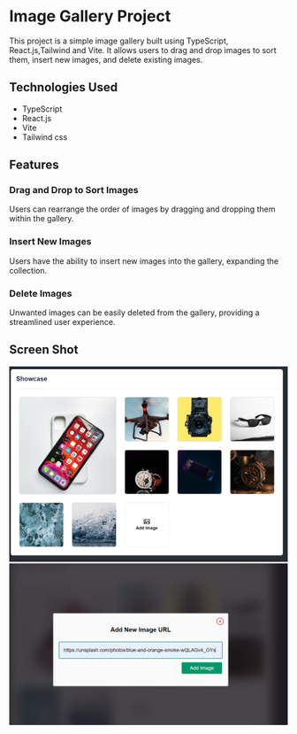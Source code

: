 # Image Gallery Project

This project is a simple image gallery built using TypeScript, React.js,Tailwind and Vite. It allows users to drag and drop images to sort them, insert new images, and delete existing images.

## Technologies Used

- TypeScript
- React.js
- Vite
- Tailwind css

## Features

### Drag and Drop to Sort Images

Users can rearrange the order of images by dragging and dropping them within the gallery.

### Insert New Images

Users have the ability to insert new images into the gallery, expanding the collection.

### Delete Images

Unwanted images can be easily deleted from the gallery, providing a streamlined user experience.

<!-- add images -->

## Screen Shot

![Add an image](./p1.png)
![Add an image](./p2.png)
